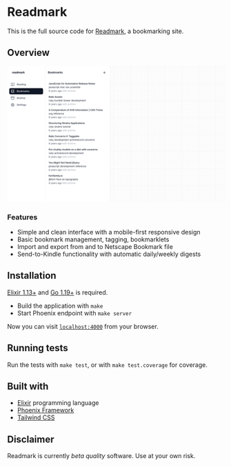 # Readmark

This is the full source code for [Readmark](https://readmark.fly.dev), a bookmarking site.

## Overview

![](screenshot.png)

### Features

- Simple and clean interface with a mobile-first responsive design
- Basic bookmark management, tagging, bookmarklets
- Import and export from and to Netscape Bookmark file
- Send-to-Kindle functionality with automatic daily/weekly digests

## Installation

[Elixir 1.13+](https://elixir-lang.org/install.html) and [Go 1.19+](https://go.dev/doc/install) is required.

- Build the application with `make`
- Start Phoenix endpoint with `make server`

Now you can visit [`localhost:4000`](http://localhost:4000) from your browser.

## Running tests

Run the tests with `make test`, or with `make test.coverage` for coverage.

## Built with

- [Elixir](http://elixir-lang.org/) programming language
- [Phoenix Framework](https://www.phoenixframework.org/)
- [Tailwind CSS](https://tailwindcss.com/)

## Disclaimer

Readmark is currently _beta quality_ software. Use at your own risk.
